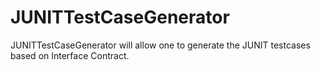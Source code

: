 JUNITTestCaseGenerator
======================

JUNITTestCaseGenerator will allow one to generate the JUNIT testcases based on Interface Contract.
